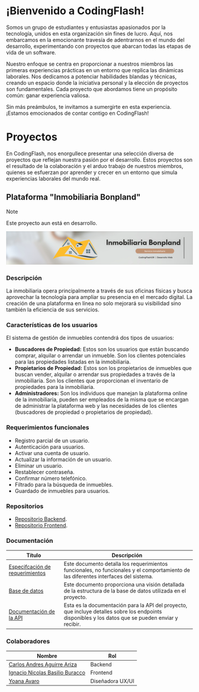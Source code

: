 # ¡Bienvenido a CodingFlash!

Somos un grupo de estudiantes y entusiastas apasionados por la tecnología, unidos en esta organización sin fines de lucro. Aquí, nos embarcamos en la emocionante travesía de adentrarnos en el mundo del desarrollo, experimentando con proyectos que abarcan todas las etapas de vida de un software.

Nuestro enfoque se centra en proporcionar a nuestros miembros las primeras experiencias prácticas en un entorno que replica las dinámicas laborales. Nos dedicamos a potenciar habilidades blandas y técnicas, creando un espacio donde la iniciativa personal y la elección de proyectos son fundamentales. Cada proyecto que abordamos tiene un propósito común: ganar experiencia valiosa.

Sin más preámbulos, te invitamos a sumergirte en esta experiencia. ¡Estamos emocionados de contar contigo en CodingFlash!

# Proyectos
En CodingFlash, nos enorgullece presentar una selección diversa de proyectos que reflejan nuestra pasión por el desarrollo. Estos proyectos son el resultado de la colaboración y el arduo trabajo de nuestros miembros, quienes se esfuerzan por aprender y crecer en un entorno que simula experiencias laborales del mundo real.

## Plataforma "Inmobiliaria Bonpland"
> [!NOTE]
> Este proyecto aun está en desarrollo.

<picture>
    <a href="https://dev-inmobiliaria.netlify.app">
        <img src="/img/InmobiliariaBonplandBanner.png">
    </a>
</picture>

### Descripción
La inmobiliaria opera principalmente a través de sus oficinas físicas y busca aprovechar la tecnología para ampliar su presencia en el mercado digital. La creación de una plataforma en línea no solo mejorará su visibilidad sino también la eficiencia de sus servicios.

### Características de los usuarios
El sistema de gestión de inmuebles contendrá dos tipos de usuarios:
- **Buscadores de Propiedad:** Estos son los usuarios que están buscando comprar, alquilar o arrendar un inmueble. Son los clientes potenciales para las propiedades listadas en la inmobiliaria.
- **Propietarios de Propiedad:** Estos son los propietarios de inmuebles que buscan vender, alquilar o arrendar sus propiedades a través de la inmobiliaria. Son los clientes que proporcionan el inventario de propiedades para la inmobiliaria.
- **Administradores:** Son los individuos que manejan la plataforma online de la inmobiliaria, pueden ser empleados de la misma que se encargan de administrar la plataforma web y las necesidades de los clientes (buscadores de propiedad o propietarios de propiedad).

### Requerimientos funcionales
- Registro parcial de un usuario.
- Autenticación para usuarios.
- Activar una cuenta de usuario.
- Actualizar la información de un usuario.
- Eliminar un usuario.
- Restablecer contraseña.
- Confirmar número telefónico.
- Filtrado para la búsqueda de inmuebles.
- Guardado de inmuebles para usuarios.

### Repositorios
- [Repositorio Backend](https://github.com/CodingFlashOR/backend-inmobiliaria/tree/develop).
- [Repositorio Frontend](https://github.com/CodingFlashOR/frontend-inmobiliaria/tree/dev).

### Documentación
| Título | Descripción | 
|----------|----------|
| [Especifcación de requerimientos]() | Este documento detalla los requerimientos funcionales, no funcionales y el comportamiento de las diferentes interfaces del sistema. |
| [Base de datos]()   | Este documento proporciona una visión detallada de la estructura de la base de datos utilizada en el proyecto. |
| [Documentación de la API](https://backend-inmobiliaria-dev-rgzp.2.us-1.fl0.io/api/schema/swagger-ui/) | Esta es la documentación para la API del proyecto, que incluye detalles sobre los endpoints disponibles y los datos que se pueden enviar y recibir. |

### Colaboradores
| Nombre | Rol | 
|----------|----------|
| [Carlos Andres Aguirre Ariza](https://github.com/The-Asintota) | Backend |
| [Ignacio Nicolas Basilio Buracco](https://github.com/NachoBasilio)   | Frontend  |
| [Yoana Avaro]() | Diseñadora UX/UI |

